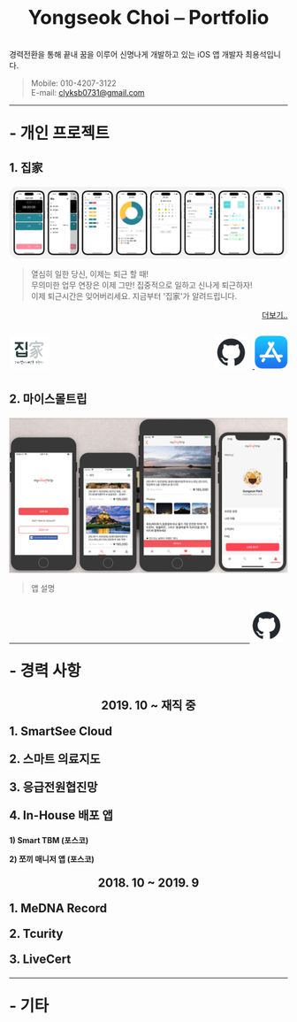 <p style = "text-align:center;font-size:2.5em;font-weight:bold">
Yongseok Choi ⎯ Portfolio
</p>

경력전환을 통해 끝내 꿈을 이루어 신명나게 개발하고 있는 iOS 앱 개발자 최용석입니다. 

> Mobile: 010-4207-3122  
> E-mail: clyksb0731@gmail.com

<hr>

<p style = "text-align:left;font-size:2em;font-weight:bold">
- 개인 프로젝트
</p>

<p style = "text-align:left;font-size:1.5em;font-weight:bold">
1. 집家
</p>

![scrennshot](./img/iPhone14Pro.png)
> 열심히 일한 당신, 이제는 퇴근 할 때!  
> 무의미한 업무 연장은 이제 그만! 집중적으로 일하고 신나게 퇴근하자!  
> 이제 퇴근시간은 잊어버리세요. 지금부터 '집家'가 알려드립니다.  

<p style="text-align:right">
    <a href="https://clyksb0731.github.io/portfolio/zipga">더보기..</a>
</p>

<p style="display:inline-block">
    <img src="./img/zipga_logo.png" height="60" alt="App Logo">
    <p style="float:right">
    <a href="https://github.com/clyksb0731/TimeToGoHome">
        <img src="./img/github.png" height="60" alt="GitHub" style="margin-right:8px">
    </a>
    <a href="https://apps.apple.com/kr/app/집가/id1546550497">
        <img src="./img/appStore.png" height="60" alt="App Store">
    </a>
    </p>
</p>

<p style = "text-align:left;font-size:1.5em;font-weight: bold">
2. 마이스몰트립
</p>

![scrennshot](./img/mysmalltrip.png)

> 앱 설명

<p style="display:inline-block">
    <p style="float:right">
        <a href="https://github.com/OhTeam/My_Small_Trip">
            <img src="./img/github.png" height="60" alt="GitHub" style="margin-right:8px">
        </a>
    </p>
</p>

<br>
<hr style="height:0.5px">

<p style = "text-align:left;font-size:2em;font-weight:bold">
- 경력 사항
</p>

<p style = "text-align:center;font-size:1.5em;font-weight:bold">
2019. 10 ~ 재직 중
<p style = "text-align:left;font-size:1.5em;font-weight:bold">
1. SmartSee Cloud
</p>
<p style = "text-align:left;font-size:1.5em;font-weight:bold">
2. 스마트 의료지도
</p>
<p style = "text-align:left;font-size:1.5em;font-weight:bold">
3. 응급전원협진망
</p>
<p style = "text-align:left;font-size:1.5em;font-weight:bold">
4. In-House 배포 앱
</p>
<p style = "text-align:left;font-size:1em;font-weight:bold">
1) Smart TBM (포스코)
</p>
<p style = "text-align:left;font-size:1em;font-weight:bold">
2) 쪼끼 매니저 앱 (포스코)
</p>

<p style = "text-align:center;font-size:1.5em;font-weight:bold">
2018. 10 ~ 2019. 9
</p>
<p style = "text-align:left;font-size:1.5em;font-weight:bold">
1. MeDNA Record
</p>
<p style = "text-align:left;font-size:1.5em;font-weight:bold">
2. Tcurity
</p>
<p style = "text-align:left;font-size:1.5em;font-weight:bold">
3. LiveCert
</p>

<hr style="height:0.5px">

<p style = "text-align:left;font-size:2em;font-weight:bold">
- 기타
</p>